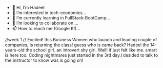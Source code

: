 - 👋 Hi, I’m Hadeel
- 👀 I’m interested in tech-economics...
- 🌱 I’m currently learning in  FullStack-BootCamp...
- 💞️ I’m looking to collaborate on ...
- 📫 How to reach me (Google It!)...


//week 1 //
Excited! this Business Women who launch and leading couple of companies, is returning the class! guess who is came back? Hadeel
the 14-years-old the school girl, an introvert shy girl. 
Well! if just felt like me. smart is here too.
Coding nightmares just started in the 3rd day.I desided to talk to the instructor to know was is going on!

<!---
HadeelAlsheraifi/HadeelAlsheraifi is a ✨ special ✨ repository because its `README.md` (this file) appears on your GitHub profile.
You can click the Preview link to take a look at your changes.
--->

